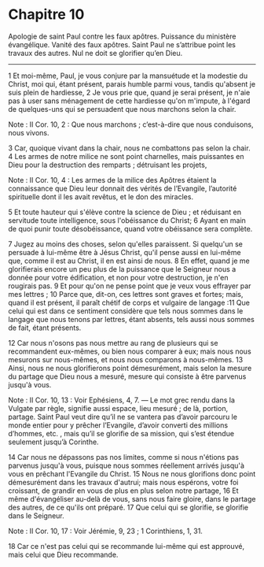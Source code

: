 # Chapitre 10

Apologie de saint Paul contre les faux apôtres.
Puissance du ministère évangélique.
Vanité des faux apôtres.
Saint Paul ne s’attribue point les travaux des autres.
Nul ne doit se glorifier qu’en Dieu.

***

1 Et moi-même, Paul, je vous conjure par la mansuétude et la modestie du Christ, moi qui, étant présent, parais humble parmi vous, tandis qu'absent je suis plein de hardiesse, 2 Je vous prie que, quand je serai présent, je n'aie pas à user sans ménagement de cette hardiesse qu'on m'impute, à l'égard de quelques-uns qui se persuadent que nous marchons selon la chair.

<span class="bible-note">Note : </span> II Cor. 10, 2 : Que nous marchons ; c’est-à-dire que nous conduisons, nous vivons.

3 Car, quoique vivant dans la chair, nous ne combattons pas selon la chair. 4 Les armes de notre milice ne sont point charnelles, mais puissantes en Dieu pour la destruction des remparts ; détruisant les projets,

<span class="bible-note">Note : </span> II Cor. 10, 4 : Les armes de la milice des Apôtres étaient la connaissance que Dieu leur donnait des vérités de l’Evangile, l’autorité spirituelle dont il les avait revêtus, et le don des miracles.

5 Et toute hauteur qui s'élève contre la science de Dieu ; et réduisant en servitude toute intelligence, sous l'obéissance du Christ; 6 Ayant en main de quoi punir toute désobéissance, quand votre obéissance sera complète.


7 Jugez au moins des choses, selon qu'elles paraissent. Si quelqu'un se persuade à lui-même être à Jésus Christ, qu'il pense aussi en lui-même que, comme il est au Christ, il en est ainsi de nous. 8 En effet, quand je me glorifierais encore un peu plus de la puissance que le Seigneur nous a donnée pour votre édification, et non pour votre destruction, je n'en rougirais pas. 9 Et pour qu'on ne pense point que je veux vous effrayer par mes lettres ; 10 Parce que, dit-on, ces lettres sont graves et fortes; mais, quand il est présent, il paraît chétif de corps et vulgaire de langage :11 Que celui qui est dans ce sentiment considère que tels nous sommes dans le langage que nous tenons par lettres, étant absents, tels aussi nous sommes de fait, étant présents.


12 Car nous n'osons pas nous mettre au rang de plusieurs qui se recommandent eux-mêmes, ou bien nous comparer à eux; mais nous nous mesurons sur nous-mêmes, et nous nous comparons à nous-mêmes. 13 Ainsi, nous ne nous glorifierons point démesurément, mais selon la mesure du partage que Dieu nous a mesuré, mesure qui consiste à être parvenus jusqu'à vous.

<span class="bible-note">Note : </span> II Cor. 10, 13 : Voir Ephésiens, 4, 7. ― Le mot grec rendu dans la Vulgate par règle, signifie aussi espace, lieu mesuré ; de là, portion, partage. Saint Paul veut dire qu’il ne se vantera pas d’avoir parcouru le monde entier pour y prêcher l’Evangile, d’avoir converti des millions d’hommes, etc. , mais qu’il se glorifie de sa mission, qui s’est étendue seulement jusqu’à Corinthe.

14 Car nous ne dépassons pas nos limites, comme si nous n'étions pas parvenus jusqu'à vous, puisque nous sommes réellement arrivés jusqu'à vous en prêchant l'Evangile du Christ. 15 Nous ne nous glorifions donc point démesurément dans les travaux d'autrui; mais nous espérons, votre foi croissant, de grandir en vous de plus en plus selon notre partage, 16 Et même d'évangéliser au-delà de vous, sans nous faire gloire, dans le partage des autres, de ce qu'ils ont préparé. 17 Que celui qui se glorifie, se glorifie dans le Seigneur.

<span class="bible-note">Note : </span> II Cor. 10, 17 : Voir Jérémie, 9, 23 ; 1 Corinthiens, 1, 31.

18 Car ce n'est pas celui qui se recommande lui-même qui est approuvé, mais celui que Dieu recommande.

